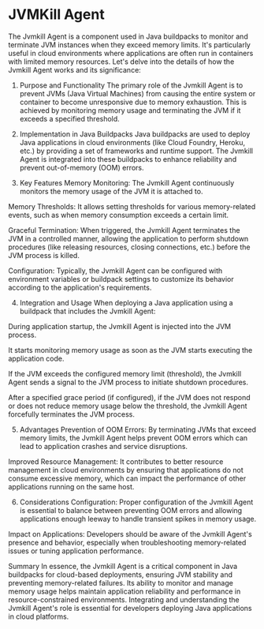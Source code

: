 # JVMKill Agent

The Jvmkill Agent is a component used in Java buildpacks to monitor and terminate JVM instances when they exceed memory limits. It's particularly useful in cloud environments where applications are often run in containers with limited memory resources. Let's delve into the details of how the Jvmkill Agent works and its significance:

1. Purpose and Functionality
The primary role of the Jvmkill Agent is to prevent JVMs (Java Virtual Machines) from causing the entire system or container to become unresponsive due to memory exhaustion. This is achieved by monitoring memory usage and terminating the JVM if it exceeds a specified threshold.

2. Implementation in Java Buildpacks
Java buildpacks are used to deploy Java applications in cloud environments (like Cloud Foundry, Heroku, etc.) by providing a set of frameworks and runtime support. The Jvmkill Agent is integrated into these buildpacks to enhance reliability and prevent out-of-memory (OOM) errors.

3. Key Features
Memory Monitoring: The Jvmkill Agent continuously monitors the memory usage of the JVM it is attached to.

Memory Thresholds: It allows setting thresholds for various memory-related events, such as when memory consumption exceeds a certain limit.

Graceful Termination: When triggered, the Jvmkill Agent terminates the JVM in a controlled manner, allowing the application to perform shutdown procedures (like releasing resources, closing connections, etc.) before the JVM process is killed.

Configuration: Typically, the Jvmkill Agent can be configured with environment variables or buildpack settings to customize its behavior according to the application's requirements.

4. Integration and Usage
When deploying a Java application using a buildpack that includes the Jvmkill Agent:

During application startup, the Jvmkill Agent is injected into the JVM process.

It starts monitoring memory usage as soon as the JVM starts executing the application code.

If the JVM exceeds the configured memory limit (threshold), the Jvmkill Agent sends a signal to the JVM process to initiate shutdown procedures.

After a specified grace period (if configured), if the JVM does not respond or does not reduce memory usage below the threshold, the Jvmkill Agent forcefully terminates the JVM process.

5. Advantages
Prevention of OOM Errors: By terminating JVMs that exceed memory limits, the Jvmkill Agent helps prevent OOM errors which can lead to application crashes and service disruptions.

Improved Resource Management: It contributes to better resource management in cloud environments by ensuring that applications do not consume excessive memory, which can impact the performance of other applications running on the same host.

6. Considerations
Configuration: Proper configuration of the Jvmkill Agent is essential to balance between preventing OOM errors and allowing applications enough leeway to handle transient spikes in memory usage.

Impact on Applications: Developers should be aware of the Jvmkill Agent's presence and behavior, especially when troubleshooting memory-related issues or tuning application performance.

Summary
In essence, the Jvmkill Agent is a critical component in Java buildpacks for cloud-based deployments, ensuring JVM stability and preventing memory-related failures. Its ability to monitor and manage memory usage helps maintain application reliability and performance in resource-constrained environments. Integrating and understanding the Jvmkill Agent's role is essential for developers deploying Java applications in cloud platforms.
